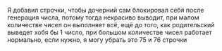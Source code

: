 Я добавил строчки, чтобы дочерний сам блокировал себя после генерация числа, потому тогда некрасиво выводит, при малом количестве чисел он выполняет всё, ещё до того, как родительский выведет хобя бы 1 число, при большом количестве чисел работает нормально, если нужно, я могу убрать это 75 и 76 строчки